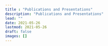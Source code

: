 ```yaml
---
title : "Publications and Presentations"
description: "Publications and Presentations"
lead: ""
date: 2021-05-26
lastmod: 2021-05-26
draft: false
images: []
---
```

